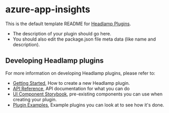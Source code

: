 # azure-app-insights

This is the default template README for [Headlamp Plugins](https://github.com/headlamp-k8s/headlamp).

- The description of your plugin should go here.
- You should also edit the package.json file meta data (like name and description).

## Developing Headlamp plugins

For more information on developing Headlamp plugins, please refer to:

- [Getting Started](https://headlamp.dev/docs/latest/development/plugins/), How to create a new Headlamp plugin.
- [API Reference](https://headlamp.dev/docs/latest/development/api/), API documentation for what you can do
- [UI Component Storybook](https://headlamp.dev/docs/latest/development/frontend/#storybook), pre-existing components you can use when creating your plugin.
- [Plugin Examples](https://github.com/headlamp-k8s/headlamp/tree/main/plugins/examples), Example plugins you can look at to see how it's done.
